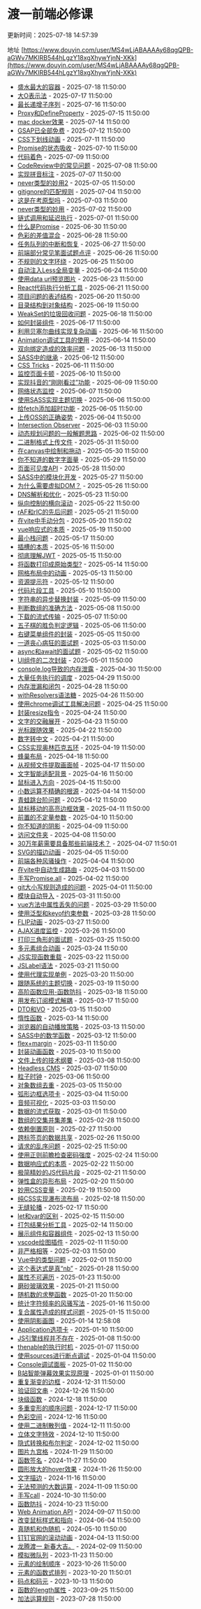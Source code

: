 # 渡一前端必修课

<div class="tip custom-block">

<p>更新时间：2025-07-18 14:57:39</p>

地址 [https://www.douyin.com/user/MS4wLjABAAAAy68qgQPB-aGWv7MKIRB544hLgzY18xgXhywYjnN-XKk](https://www.douyin.com/user/MS4wLjABAAAAy68qgQPB-aGWv7MKIRB544hLgzY18xgXhywYjnN-XKk)

</div>

- [盛水最大的容器](https://www.douyin.com/video/7527923942351211818) - 2025-07-18 11:50:00
- [大O表示法](https://www.douyin.com/video/7527648785279831296) - 2025-07-17 11:50:00
- [最长递增子序列](https://www.douyin.com/video/7527238078243654975) - 2025-07-16 11:50:00
- [Proxy和DefineProperty](https://www.douyin.com/video/7526914254352469282) - 2025-07-15 11:50:00
- [mac docker效果](https://www.douyin.com/video/7526164035604368667) - 2025-07-14 11:50:00
- [GSAP已全部免费](https://www.douyin.com/video/7525793452848631091) - 2025-07-12 11:50:00
- [CSS下划线动画](https://www.douyin.com/video/7525377823087889727) - 2025-07-11 11:50:00
- [Promise的状态吸收](https://www.douyin.com/video/7525050707217534242) - 2025-07-10 11:50:00
- [代码着色](https://www.douyin.com/video/7524630968926358826) - 2025-07-09 11:50:00
- [CodeReview中的常见问题](https://www.douyin.com/video/7524325846744567074) - 2025-07-08 11:50:00
- [实现拼音标注](https://www.douyin.com/video/7523144640418073892) - 2025-07-07 11:50:00
- [never类型的妙用2](https://www.douyin.com/video/7523143797216267574) - 2025-07-05 11:50:00
- [gitignore的匹配规则](https://www.douyin.com/video/7522818556946435337) - 2025-07-04 11:50:00
- [这是在考原型吗](https://www.douyin.com/video/7522404750176898330) - 2025-07-03 11:50:00
- [never类型的妙用](https://www.douyin.com/video/7522095963490520358) - 2025-07-02 11:50:00
- [链式调用和延迟执行](https://www.douyin.com/video/7521664433064660274) - 2025-07-01 11:50:00
- [什么是Promise](https://www.douyin.com/video/7520958193313369363) - 2025-06-30 11:50:00
- [色彩的差值混合](https://www.douyin.com/video/7520552722064559410) - 2025-06-28 11:50:00
- [任务队列的中断和恢复](https://www.douyin.com/video/7520179428488383753) - 2025-06-27 11:50:00
- [前端部分常见笔面试题点评](https://www.douyin.com/video/7519865096215088424) - 2025-06-26 11:50:00
- [不规则的文字环绕](https://www.douyin.com/video/7519435109410409747) - 2025-06-25 11:50:00
- [自动注入Less全局变量](https://www.douyin.com/video/7519130398199221558) - 2025-06-24 11:50:00
- [使用data url预览图片](https://www.douyin.com/video/7517947512288808228) - 2025-06-23 11:50:00
- [React代码执行分析工具](https://www.douyin.com/video/7517947152140684598) - 2025-06-21 11:50:00
- [项目问题的表述结构](https://www.douyin.com/video/7517647774440082724) - 2025-06-20 11:50:00
- [目录结构到对象结构](https://www.douyin.com/video/7517207023969193257) - 2025-06-19 11:50:00
- [WeakSet的垃圾回收问题](https://www.douyin.com/video/7516906054102289673) - 2025-06-18 11:50:00
- [如何封装组件](https://www.douyin.com/video/7516467718342610217) - 2025-06-17 11:50:00
- [利用贝塞尔曲线实现复杂动画](https://www.douyin.com/video/7515783890468900159) - 2025-06-16 11:50:00
- [Animation调试工具的使用](https://www.douyin.com/video/7515358672818539827) - 2025-06-14 11:50:00
- [双向绑定造成的效率问题](https://www.douyin.com/video/7514977136474639642) - 2025-06-13 11:50:00
- [SASS中的继承](https://www.douyin.com/video/7514677337015782695) - 2025-06-12 11:50:00
- [CSS Tricks](https://www.douyin.com/video/7514240974743227685) - 2025-06-11 11:50:00
- [监控页面卡顿](https://www.douyin.com/video/7513940669749153033) - 2025-06-10 11:50:00
- [实现抖音的“刚刚看过”功能](https://www.douyin.com/video/7512749288531758374) - 2025-06-09 11:50:00
- [网络状态监控](https://www.douyin.com/video/7512747862137031945) - 2025-06-07 11:50:00
- [使用SASS实现主题切换](https://www.douyin.com/video/7512453213535178035) - 2025-06-06 11:50:00
- [给fetch添加超时功能](https://www.douyin.com/video/7512015677247606079) - 2025-06-05 11:50:00
- [上传OSS的正确姿势](https://www.douyin.com/video/7511689767268994315) - 2025-06-04 11:50:00
- [Intersection Observer](https://www.douyin.com/video/7511232409883479296) - 2025-06-03 11:50:00
- [动态规划问题的一般解题思路](https://www.douyin.com/video/7510946955997007154) - 2025-06-02 11:50:00
- [二进制格式上传文件](https://www.douyin.com/video/7510158022715395364) - 2025-05-31 11:50:00
- [在canvas中绘制和拖动](https://www.douyin.com/video/7509839847650020620) - 2025-05-30 11:50:00
- [你不知道的数字字面量](https://www.douyin.com/video/7509415838022126884) - 2025-05-29 11:50:00
- [页面可见度API](https://www.douyin.com/video/7509114867140267279) - 2025-05-28 11:50:00
- [SASS中的模块化开发](https://www.douyin.com/video/7508675112980188467) - 2025-05-27 11:50:00
- [为什么需要虚拟DOM？](https://www.douyin.com/video/7507964657097870644) - 2025-05-26 11:50:00
- [DNS解析和优化](https://www.douyin.com/video/7507196056292035850) - 2025-05-23 11:50:00
- [纵向控制的横向滚动](https://www.douyin.com/video/7506910082425244928) - 2025-05-22 11:50:00
- [rAF和rIC的先后问题](https://www.douyin.com/video/7506453027033812263) - 2025-05-21 11:50:00
- [在vite中手动分包](https://www.douyin.com/video/7506368952155655435) - 2025-05-20 11:50:02
- [vue响应式的本质](https://www.douyin.com/video/7504966648873471243) - 2025-05-19 11:50:00
- [最小栈问题](https://www.douyin.com/video/7504966341149969727) - 2025-05-17 11:50:00
- [插槽的本质](https://www.douyin.com/video/7504688148627180834) - 2025-05-16 11:50:00
- [彻底理解JWT](https://www.douyin.com/video/7504219445817036073) - 2025-05-15 11:50:00
- [将函数打印成原始类型?](https://www.douyin.com/video/7503859430216289548) - 2025-05-14 11:50:00
- [网格布局中的动画](https://www.douyin.com/video/7503479031082323252) - 2025-05-13 11:50:00
- [资源提示符](https://www.douyin.com/video/7502468571172212019) - 2025-05-12 11:50:00
- [代码片段工具](https://www.douyin.com/video/7502465135173307686) - 2025-05-10 11:50:00
- [字符串的异步替换封装](https://www.douyin.com/video/7501998906943802658) - 2025-05-09 11:50:00
- [判断数组的准确方法](https://www.douyin.com/video/7501699994508987657) - 2025-05-08 11:50:00
- [下载的流式传输](https://www.douyin.com/video/7501252277194231066) - 2025-05-07 11:50:00
- [五子棋的胜负判定逻辑](https://www.douyin.com/video/7498986431285644555) - 2025-05-06 11:50:00
- [右键菜单组件的封装](https://www.douyin.com/video/7498985607146851620) - 2025-05-05 11:50:00
- [一道丧心病狂的面试题](https://www.douyin.com/video/7498984667643759911) - 2025-05-03 11:50:00
- [async和await的面试题](https://www.douyin.com/video/7498984147667471628) - 2025-05-02 11:50:00
- [UI组件的二次封装](https://www.douyin.com/video/7498980384353291574) - 2025-05-01 11:50:00
- [console.log导致的内存泄露](https://www.douyin.com/video/7498659109642751244) - 2025-04-30 11:50:00
- [大量任务执行的调度](https://www.douyin.com/video/7498356143509523727) - 2025-04-29 11:50:00
- [内存泄漏和闭包](https://www.douyin.com/video/7497916097694289206) - 2025-04-28 11:50:00
- [withResolvers语法糖](https://www.douyin.com/video/7497217817893195048) - 2025-04-26 11:50:00
- [使用chrome调试工具解决问题](https://www.douyin.com/video/7496804270478544147) - 2025-04-25 11:50:00
- [封装resize指令](https://www.douyin.com/video/7496516389537090851) - 2025-04-24 11:50:00
- [文字的交融展开](https://www.douyin.com/video/7496060307853331748) - 2025-04-23 11:50:00
- [光标跟随效果](https://www.douyin.com/video/7495756672686755098) - 2025-04-22 11:50:00
- [数字转中文](https://www.douyin.com/video/7494582477005147443) - 2025-04-21 11:50:00
- [CSS实现奥林匹克五环](https://www.douyin.com/video/7494577053388360997) - 2025-04-19 11:50:00
- [蜂巢布局](https://www.douyin.com/video/7494274030950796583) - 2025-04-18 11:50:00
- [从视频文件提取画面帧](https://www.douyin.com/video/7493876271668153651) - 2025-04-17 11:50:00
- [文字智能适配背景](https://www.douyin.com/video/7493539729560931610) - 2025-04-16 11:50:00
- [鼠标进入方向](https://www.douyin.com/video/7493095444050939175) - 2025-04-15 11:50:00
- [小数运算不精确的根源](https://www.douyin.com/video/7492393499627703563) - 2025-04-14 11:50:00
- [青蛙跳台阶问题](https://www.douyin.com/video/7492048281749540105) - 2025-04-12 11:50:00
- [鼠标移动的高亮边框效果](https://www.douyin.com/video/7491670348262329610) - 2025-04-11 11:50:00
- [前置的不定量参数](https://www.douyin.com/video/7491320117532380454) - 2025-04-10 11:50:00
- [你不知道的阴影](https://www.douyin.com/video/7490925662916660490) - 2025-04-09 11:50:00
- [访问文件夹](https://www.douyin.com/video/7490563373621398810) - 2025-04-08 11:50:00
- [30万年薪需要具备那些前端技术？](https://www.douyin.com/video/7490379793691725065) - 2025-04-07 11:50:01
- [SVG的描边动画](https://www.douyin.com/video/7489295596671618354) - 2025-04-05 11:50:00
- [前端各种风骚操作](https://www.douyin.com/video/7489010673817521417) - 2025-04-04 11:50:00
- [在vite中自动生成路由](https://www.douyin.com/video/7488724020188302619) - 2025-04-03 11:50:00
- [手写Promise.all](https://www.douyin.com/video/7488271063785278758) - 2025-04-02 11:50:00
- [git大小写规则造成的问题](https://www.douyin.com/video/7487965431039413554) - 2025-04-01 11:50:00
- [模块自动导入](https://www.douyin.com/video/7487574943136369957) - 2025-03-31 11:50:00
- [vue方法中属性丢失的问题](https://www.douyin.com/video/7486786319050444083) - 2025-03-29 11:50:00
- [使用泛型和keyof约束参数](https://www.douyin.com/video/7486489068868537635) - 2025-03-28 11:50:00
- [FLIP动画](https://www.douyin.com/video/7486085711561624859) - 2025-03-27 11:50:00
- [AJAX进度监控](https://www.douyin.com/video/7485736934778686754) - 2025-03-26 11:50:00
- [打印三角形的面试题](https://www.douyin.com/video/7485360295511067954) - 2025-03-25 11:50:00
- [多元素组合动画](https://www.douyin.com/video/7484839854963002635) - 2025-03-24 11:50:00
- [JS实现函数重载](https://www.douyin.com/video/7484237402555321639) - 2025-03-22 11:50:00
- [JSLabel语法](https://www.douyin.com/video/7483875247620443442) - 2025-03-21 11:50:00
- [使用代理实现单例](https://www.douyin.com/video/7483494510861815052) - 2025-03-20 11:50:00
- [跟随系统的主题切换](https://www.douyin.com/video/7483073742051003667) - 2025-03-19 11:50:00
- [高阶函数应用-函数防抖](https://www.douyin.com/video/7482761318278139136) - 2025-03-18 11:50:00
- [用发布订阅模式解耦](https://www.douyin.com/video/7481589143621946663) - 2025-03-17 11:50:00
- [DTO和VO](https://www.douyin.com/video/7481588710421663017) - 2025-03-15 11:50:00
- [惰性函数](https://www.douyin.com/video/7481283496581909760) - 2025-03-14 11:50:00
- [浏览器的自动播放策略](https://www.douyin.com/video/7480844633828871443) - 2025-03-13 11:50:00
- [SASS中的数学函数](https://www.douyin.com/video/7480518504488258851) - 2025-03-12 11:50:00
- [flex+margin](https://www.douyin.com/video/7480109631877041408) - 2025-03-11 11:50:00
- [封装动画函数](https://www.douyin.com/video/7479366034948951348) - 2025-03-10 11:50:00
- [文件上传的技术纲要](https://www.douyin.com/video/7479053219000339764) - 2025-03-08 11:50:00
- [Headless CMS](https://www.douyin.com/video/7478622252984978724) - 2025-03-07 11:50:00
- [粒子时钟](https://www.douyin.com/video/7478336459188063540) - 2025-03-06 11:50:00
- [对象数组去重](https://www.douyin.com/video/7477917994182610203) - 2025-03-05 11:50:00
- [弧形边框选项卡](https://www.douyin.com/video/7477576744631897344) - 2025-03-04 11:50:00
- [音频可视化](https://www.douyin.com/video/7476394988285283634) - 2025-03-03 11:50:00
- [数据的流式获取](https://www.douyin.com/video/7476394052619898163) - 2025-03-01 11:50:00
- [数组的交集并集差集](https://www.douyin.com/video/7476074746862521634) - 2025-02-28 11:50:00
- [依赖倒置原则](https://www.douyin.com/video/7475654288723725577) - 2025-02-27 11:50:00
- [跨标签页的数据共享](https://www.douyin.com/video/7475351356044283163) - 2025-02-26 11:50:00
- [请求的乱序问题](https://www.douyin.com/video/7474966486109392168) - 2025-02-25 11:50:00
- [使用正则前瞻检查密码强度](https://www.douyin.com/video/7474433866262990089) - 2025-02-24 11:50:00
- [数据响应式的本质](https://www.douyin.com/video/7473839270755601673) - 2025-02-22 11:50:00
- [极简精妙的JS代码片段](https://www.douyin.com/video/7473483962778733824) - 2025-02-21 11:50:00
- [弹性盒的异形布局](https://www.douyin.com/video/7473120945201220890) - 2025-02-20 11:50:00
- [妙用CSS变量](https://www.douyin.com/video/7472682719776918799) - 2025-02-19 11:50:00
- [纯CSS实现瀑布流布局](https://www.douyin.com/video/7472378268100857128) - 2025-02-18 11:50:00
- [无缝轮播](https://www.douyin.com/video/7471846747837336847) - 2025-02-17 11:50:00
- [let和var的区别](https://www.douyin.com/video/7471258069964492070) - 2025-02-15 11:50:00
- [打包结果分析工具](https://www.douyin.com/video/7470908676191112499) - 2025-02-14 11:50:00
- [展示组件和容器组件](https://www.douyin.com/video/7470490508243062067) - 2025-02-13 11:50:00
- [vscode绘图插件](https://www.douyin.com/video/7469774119056231689) - 2025-02-11 11:50:00
- [非严格相等](https://www.douyin.com/video/7463406799446756662) - 2025-02-03 11:50:00
- [Vue中的类型问题](https://www.douyin.com/video/7463406059722411303) - 2025-02-01 11:50:00
- [这个表达式是真“nb”](https://www.douyin.com/video/7463399449222516004) - 2025-01-28 11:50:00
- [属性不可遍历](https://www.douyin.com/video/7462656805236133174) - 2025-01-23 11:50:00
- [磨砂玻璃效果](https://www.douyin.com/video/7461917731432975635) - 2025-01-21 11:50:00
- [随机数的求整函数](https://www.douyin.com/video/7461229425703587113) - 2025-01-20 11:50:00
- [统计字符频率的风骚写法](https://www.douyin.com/video/7460139017980497193) - 2025-01-16 11:50:00
- [复合属性造成的样式问题](https://www.douyin.com/video/7459754115254504715) - 2025-01-15 11:50:00
- [使用阴影画图](https://www.douyin.com/video/7459629653687405859) - 2025-01-14 12:58:08
- [Application选项卡](https://www.douyin.com/video/7457912528857730358) - 2025-01-10 11:50:00
- [JS引擎线程并不存在](https://www.douyin.com/video/7457143844388343076) - 2025-01-08 11:50:00
- [thenable的执行时机](https://www.douyin.com/video/7456787858540563712) - 2025-01-07 11:50:00
- [使用sources进行断点调试](https://www.douyin.com/video/7455659448053337379) - 2025-01-04 11:50:00
- [Console调试面板](https://www.douyin.com/video/7454938799676640553) - 2025-01-02 11:50:00
- [B站智能弹幕效果实现原理](https://www.douyin.com/video/7454504219769326874) - 2025-01-01 11:50:00
- [重复渐变的边框](https://www.douyin.com/video/7454195372273995034) - 2024-12-31 11:50:00
- [验证回文串](https://www.douyin.com/video/7452336039965822234) - 2024-12-26 11:50:00
- [块级函数](https://www.douyin.com/video/7449362528108416306) - 2024-12-18 11:50:00
- [多重变形的顺序问题](https://www.douyin.com/video/7449001125409246464) - 2024-12-17 11:50:00
- [色彩空间](https://www.douyin.com/video/7447881651943722279) - 2024-12-16 11:50:00
- [使用二进制散列值](https://www.douyin.com/video/7446767679077207330) - 2024-12-11 11:50:00
- [立体文字特效](https://www.douyin.com/video/7446385244871085322) - 2024-12-10 11:50:00
- [隐式转换和布尔判定](https://www.douyin.com/video/7442621187718384896) - 2024-12-02 11:50:00
- [图片九宫格](https://www.douyin.com/video/7442323092313017609) - 2024-11-29 11:50:00
- [函数签名](https://www.douyin.com/video/7441576730457935154) - 2024-11-27 11:50:00
- [圆形放大的hover效果](https://www.douyin.com/video/7441198696714292517) - 2024-11-26 11:50:00
- [文字描边](https://www.douyin.com/video/7437491602748083496) - 2024-11-16 11:50:00
- [无法预测的大数运算](https://www.douyin.com/video/7434879656358104374) - 2024-11-09 11:50:00
- [手写call](https://www.douyin.com/video/7431178812035042600) - 2024-10-30 11:50:00
- [函数防抖](https://www.douyin.com/video/7428537687461743910) - 2024-10-23 11:50:00
- [Web Animation API](https://www.douyin.com/video/7411453465056021800) - 2024-09-07 11:50:00
- [改变鼠标样式和指向](https://www.douyin.com/video/7376195950458440997) - 2024-06-04 11:50:00
- [真随机和伪随机](https://www.douyin.com/video/7366911138828733708) - 2024-05-10 11:50:00
- [钉钉官网的滚动动画](https://www.douyin.com/video/7356906044083244340) - 2024-04-13 11:50:00
- [龙腾渡一 新春大吉。](https://www.douyin.com/video/7332367905813761315) - 2024-02-09 11:50:00
- [模拟微队列](https://www.douyin.com/video/7304210000556133684) - 2023-11-23 11:50:00
- [元素的绘制顺序](https://www.douyin.com/video/7293866184812891429) - 2023-10-26 11:50:00
- [元素的函数式排列](https://www.douyin.com/video/7291677668024601883) - 2023-10-20 11:50:01
- [码点和码元](https://www.douyin.com/video/7289043051497016613) - 2023-10-13 11:50:00
- [函数的length属性](https://www.douyin.com/video/7282298263145860409) - 2023-09-25 11:50:00
- [加法运算规则](https://www.douyin.com/video/7260490479308000575) - 2023-07-28 11:50:00
